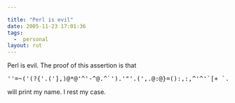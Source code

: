 ```yaml
---

title: "Perl is evil"
date: 2005-11-23 17:01:36
tags:
  -  personal
layout: rut
---
```


<p>Perl is evil.  The proof of this assertion is that <pre>''=~('(?{'.('],)@*@'^'-^@.^`').'"'.(',.@:@}=():,:,^'^'`[+_`.^@@_^_^|').',$/})')</pre> will print my name.  I rest my case.</p>

